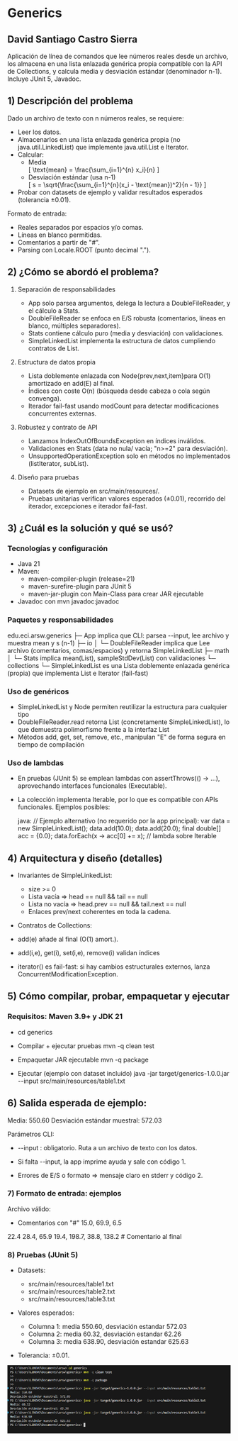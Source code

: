 # Generics 

## David Santiago Castro Sierra

Aplicación de línea de comandos que lee números reales desde un archivo, los almacena en una lista enlazada genérica propia compatible con la API de Collections, y calcula media y desviación estándar  (denominador n-1).  
Incluye JUnit 5, Javadoc.



## 1) Descripción del problema

Dado un archivo de texto con n números reales, se requiere:

- Leer los datos.
- Almacenarlos en una lista enlazada genérica propia (no java.util.LinkedList) que implemente java.util.List<E> e Iterator<E>.
- Calcular:
  - Media  
    \[
    \text{mean} = \frac{\sum_{i=1}^{n} x_i}{n}
    \]
  - Desviación estándar (usa n-1)  
    \[
    s = \sqrt{\frac{\sum_{i=1}^{n}(x_i - \text{mean})^2}{n - 1}}
    \]
- Probar con datasets de ejemplo y validar resultados esperados (tolerancia ±0.01).

Formato de entrada:
- Reales separados por espacios y/o comas.
- Líneas en blanco permitidas.
- Comentarios a partir de "#".
- Parsing con Locale.ROOT (punto decimal ".").


## 2) ¿Cómo se abordó el problema? 

1. Separación de responsabilidades
   - App solo parsea argumentos, delega la lectura a DoubleFileReader, y el cálculo a Stats.
   - DoubleFileReader se enfoca en E/S robusta (comentarios, líneas en blanco, múltiples separadores).
   - Stats contiene cálculo puro (media y desviación) con validaciones.
   - SimpleLinkedList<E> implementa la estructura de datos cumpliendo contratos de List<E>.

2. Estructura de datos propia
   - Lista doblemente enlazada con Node<E>{prev,next,item}para O(1) amortizado en add(E) al final.
   - Índices con coste O(n) (búsqueda desde cabeza o cola según convenga).
   - Iterador fail-fast usando modCount para detectar modificaciones concurrentes externas.

3. Robustez y contrato de API
   - Lanzamos IndexOutOfBoundsException en índices inválidos.
   - Validaciones en Stats (data no nula/ vacía; "n>=2" para desviación).
   - UnsupportedOperationException solo en métodos no implementados (listIterator, subList).

4. Diseño para pruebas
   - Datasets de ejemplo en src/main/resources/.
   - Pruebas unitarias verifican valores esperados (±0.01), recorrido del iterador, excepciones e iterador fail-fast.


## 3) ¿Cuál es la solución y qué se usó?

### Tecnologías y configuración
- Java 21
- Maven:
  - maven-compiler-plugin (release=21)
  - maven-surefire-plugin para JUnit 5
  - maven-jar-plugin con Main-Class para crear JAR ejecutable
- Javadoc con mvn javadoc:javadoc

### Paquetes y responsabilidades
edu.eci.arsw.generics
├─ App implica que CLI: parsea --input, lee archivo y muestra mean y s (n-1)
├─ io
│ └─ DoubleFileReader implica que Lee archivo (comentarios, comas/espacios) y retorna SimpleLinkedList<Double>
├─ math
│ └─ Stats implica mean(List<Double>), sampleStdDev(List<Double>) con validaciones
└─ collections
└─ SimpleLinkedList es una Lista doblemente enlazada genérica (propia) que implementa List<E> e Iterator<E> (fail-fast)


### Uso de genéricos
- SimpleLinkedList<E> y Node<E> permiten reutilizar la estructura para cualquier tipo
- DoubleFileReader.read retorna List<Double> (concretamente SimpleLinkedList<Double>), lo que demuestra polimorfismo frente a la interfaz List<E>
- Métodos add, get, set, remove, etc., manipulan "E" de forma segura en tiempo de compilación

### Uso de lambdas
- En pruebas (JUnit 5) se emplean lambdas con assertThrows(() -> ...), aprovechando interfaces funcionales (Executable).
- La colección implementa Iterable<E>, por lo que es compatible con APIs funcionales. Ejemplos posibles:
  
  java:
  // Ejemplo alternativo (no requerido por la app principal):
  var data = new SimpleLinkedList<Double>();
  data.add(10.0); data.add(20.0);
  final double[] acc = {0.0};
  data.forEach(x -> acc[0] += x); // lambda sobre Iterable

## 4) Arquitectura y diseño (detalles)
- Invariantes de SimpleLinkedList:
  - size >= 0
  - Lista vacía ⇒ head == null && tail == null
  - Lista no vacía ⇒ head.prev == null && tail.next == null
  - Enlaces prev/next coherentes en toda la cadena.

 - Contratos de Collections:
  - add(e) añade al final (O(1) amort.).
  - add(i,e), get(i), set(i,e), remove(i) validan índices
  - iterator() es fail-fast: si hay cambios estructurales externos, lanza ConcurrentModificationException.
## 5) Cómo compilar, probar, empaquetar y ejecutar

### Requisitos: Maven 3.9+ y JDK 21

- cd generics

- Compilar + ejecutar pruebas
  mvn -q clean test

- Empaquetar JAR ejecutable
  mvn -q package

- Ejecutar (ejemplo con dataset incluido)
  java -jar target/generics-1.0.0.jar --input src/main/resources/table1.txt

## 6) Salida esperada de ejemplo:
Media: 550.60
Desviación estándar muestral: 572.03

Parámetros CLI:
  - --input <ruta> : obligatorio. Ruta a un archivo de texto con los datos.

  - Si falta --input, la app imprime ayuda y sale con código 1.

  - Errores de E/S o formato ⇒ mensaje claro en stderr y código 2.

### 7) Formato de entrada: ejemplos
Archivo válido:

- Comentarios con "#"
15.0, 69.9, 6.5

22.4 28.4, 65.9
19.4, 198.7, 38.8, 138.2  # Comentario al final

### 8) Pruebas (JUnit 5)

- Datasets:

  - src/main/resources/table1.txt
  - src/main/resources/table2.txt
  - src/main/resources/table3.txt

- Valores esperados:
  - Columna 1: media 550.60, desviación estandar 572.03
  - Columna 2: media 60.32, desviación estandar 62.26
  - Columna 3: media 638.90, desviación estandar 625.63

- Tolerancia: ±0.01.

![alt text](img/image.png)